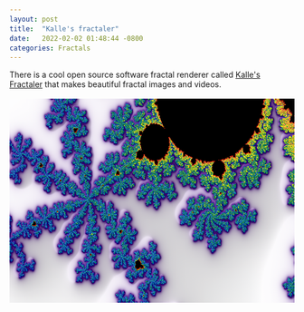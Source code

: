 ```yaml
---
layout: post
title:  "Kalle's fractaler"
date:   2022-02-02 01:48:44 -0800
categories: Fractals
---
```

There is a cool open source software fractal renderer called <a href="https://mathr.co.uk/kf/kf.html">Kalle's Fractaler</a> that makes beautiful fractal images and videos. <br clear="all"><br clear="all">
<img src="/images/mandelbrot-kf.png" width="640" height="360" alt="">

 

